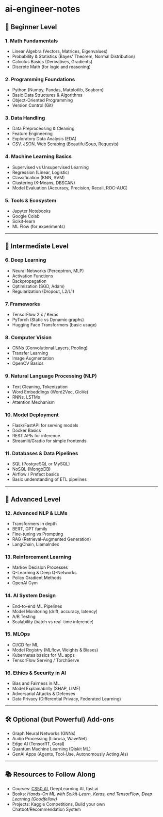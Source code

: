 # ai-engineer-notes


## 🧩 **Beginner Level**

### 1. **Math Fundamentals**

* Linear Algebra (Vectors, Matrices, Eigenvalues)
* Probability & Statistics (Bayes' Theorem, Normal Distribution)
* Calculus Basics (Derivatives, Gradients)
* Discrete Math (for logic and reasoning)

### 2. **Programming Foundations**

* Python (Numpy, Pandas, Matplotlib, Seaborn)
* Basic Data Structures & Algorithms
* Object-Oriented Programming
* Version Control (Git)

### 3. **Data Handling**

* Data Preprocessing & Cleaning
* Feature Engineering
* Exploratory Data Analysis (EDA)
* CSV, JSON, Web Scraping (BeautifulSoup, Requests)

### 4. **Machine Learning Basics**

* Supervised vs Unsupervised Learning
* Regression (Linear, Logistic)
* Classification (KNN, SVM)
* Clustering (K-Means, DBSCAN)
* Model Evaluation (Accuracy, Precision, Recall, ROC-AUC)

### 5. **Tools & Ecosystem**

* Jupyter Notebooks
* Google Colab
* Scikit-learn
* ML Flow (for experiments)

---

## 🔁 **Intermediate Level**

### 6. **Deep Learning**

* Neural Networks (Perceptron, MLP)
* Activation Functions
* Backpropagation
* Optimization (SGD, Adam)
* Regularization (Dropout, L2/L1)

### 7. **Frameworks**

* TensorFlow 2.x / Keras
* PyTorch (Static vs Dynamic graphs)
* Hugging Face Transformers (basic usage)

### 8. **Computer Vision**

* CNNs (Convolutional Layers, Pooling)
* Transfer Learning
* Image Augmentation
* OpenCV Basics

### 9. **Natural Language Processing (NLP)**

* Text Cleaning, Tokenization
* Word Embeddings (Word2Vec, GloVe)
* RNNs, LSTMs
* Attention Mechanism

### 10. **Model Deployment**

* Flask/FastAPI for serving models
* Docker Basics
* REST APIs for inference
* Streamlit/Gradio for simple frontends

### 11. **Databases & Data Pipelines**

* SQL (PostgreSQL or MySQL)
* NoSQL (MongoDB)
* Airflow / Prefect basics
* Basic understanding of ETL pipelines

---

## 🧠 **Advanced Level**

### 12. **Advanced NLP & LLMs**

* Transformers in depth
* BERT, GPT family
* Fine-tuning vs Prompting
* RAG (Retrieval-Augmented Generation)
* LangChain, LlamaIndex

### 13. **Reinforcement Learning**

* Markov Decision Processes
* Q-Learning & Deep Q-Networks
* Policy Gradient Methods
* OpenAI Gym

### 14. **AI System Design**

* End-to-end ML Pipelines
* Model Monitoring (drift, accuracy, latency)
* A/B Testing
* Scalability (batch vs real-time inference)

### 15. **MLOps**

* CI/CD for ML
* Model Registry (MLflow, Weights & Biases)
* Kubernetes basics for ML apps
* TensorFlow Serving / TorchServe

### 16. **Ethics & Security in AI**

* Bias and Fairness in ML
* Model Explainability (SHAP, LIME)
* Adversarial Attacks & Defenses
* Data Privacy (Differential Privacy, Federated Learning)

---

## 🛠️ Optional (but Powerful) Add-ons

* Graph Neural Networks (GNNs)
* Audio Processing (Librosa, WaveNet)
* Edge AI (TensorRT, Coral)
* Quantum Machine Learning (Qiskit ML)
* GenAI Apps (Agents, Tool-Use, Autonomously Acting AIs)

---

## 📚 Resources to Follow Along

* Courses: [CS50 AI](https://cs50.harvard.edu/ai/), DeepLearning.AI, fast.ai
* Books: *Hands-On ML with Scikit-Learn, Keras, and TensorFlow*, *Deep Learning (Goodfellow)*
* Projects: Kaggle Competitions, Build your own Chatbot/Recommendation System

